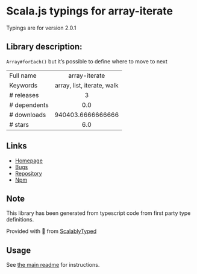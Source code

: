 
# Scala.js typings for array-iterate

Typings are for version 2.0.1

## Library description:
`Array#forEach()` but it’s possible to define where to move to next

|                    |                 |
| ------------------ | :-------------: |
| Full name          | array-iterate |
| Keywords           | array, list, iterate, walk |
| # releases         | 3 |
| # dependents       | 0.0 |
| # downloads        | 940403.6666666666 |
| # stars            | 6.0 |

## Links
- [Homepage](https://github.com/wooorm/array-iterate#readme)
- [Bugs](https://github.com/wooorm/array-iterate/issues)
- [Repository](https://github.com/wooorm/array-iterate)
- [Npm](https://www.npmjs.com/package/array-iterate)
    


## Note
This library has been generated from typescript code from first party type definitions.

Provided with :purple_heart: from [ScalablyTyped](https://github.com/oyvindberg/ScalablyTyped)

## Usage
See [the main readme](../../readme.md) for instructions.


